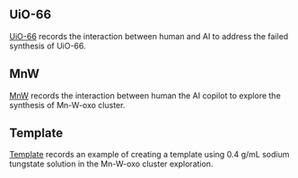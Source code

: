 ## UiO-66
[UiO-66](./UiO-66) records the interaction between human and AI to address the failed synthesis of UiO-66.
## MnW
[MnW](./MnW) records the interaction between human the AI copilot to explore the synthesis of Mn-W-oxo cluster.
## Template
[Template](./Template) records an example of creating a template using 0.4 g/mL sodium tungstate solution in the Mn-W-oxo cluster exploration.
